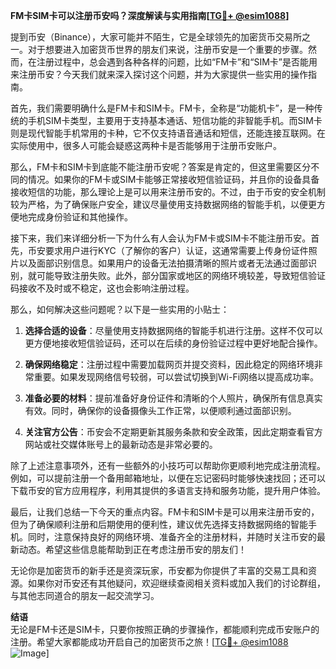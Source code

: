 **FM卡SIM卡可以注册币安吗？深度解读与实用指南[[TG💪+ @esim1088](https://t.me/s/esim1088)]**

提到币安（Binance），大家可能并不陌生，它是全球领先的加密货币交易所之一。对于想要进入加密货币世界的朋友们来说，注册币安是一个重要的步骤。然而，在注册过程中，总会遇到各种各样的问题，比如“FM卡”和“SIM卡”是否能用来注册币安？今天我们就来深入探讨这个问题，并为大家提供一些实用的操作指南。

首先，我们需要明确什么是FM卡和SIM卡。FM卡，全称是“功能机卡”，是一种传统的手机SIM卡类型，主要用于支持基本通话、短信功能的非智能手机。而SIM卡则是现代智能手机常用的卡种，它不仅支持语音通话和短信，还能连接互联网。在实际使用中，很多人可能会疑惑这两种卡是否能够用于注册币安账户。

那么，FM卡和SIM卡到底能不能注册币安呢？答案是肯定的，但这里需要区分不同的情况。如果你的FM卡或SIM卡能够正常接收短信验证码，并且你的设备具备接收短信的功能，那么理论上是可以用来注册币安的。不过，由于币安的安全机制较为严格，为了确保账户安全，建议尽量使用支持数据网络的智能手机，以便更方便地完成身份验证和其他操作。

接下来，我们来详细分析一下为什么有人会认为FM卡或SIM卡不能注册币安。首先，币安要求用户进行KYC（了解你的客户）认证，这通常需要上传身份证件照片以及面部识别信息。如果用户的设备无法拍摄清晰的照片或者无法通过面部识别，就可能导致注册失败。此外，部分国家或地区的网络环境较差，导致短信验证码接收不及时或不稳定，这也会影响注册过程。

那么，如何解决这些问题呢？以下是一些实用的小贴士：

1. **选择合适的设备**：尽量使用支持数据网络的智能手机进行注册。这样不仅可以更方便地接收短信验证码，还可以在后续的身份验证过程中更好地配合操作。
   
2. **确保网络稳定**：注册过程中需要加载网页并提交资料，因此稳定的网络环境非常重要。如果发现网络信号较弱，可以尝试切换到Wi-Fi网络以提高成功率。

3. **准备必要的材料**：提前准备好身份证件和清晰的个人照片，确保所有信息真实有效。同时，确保你的设备摄像头工作正常，以便顺利通过面部识别。

4. **关注官方公告**：币安会不定期更新其服务条款和安全政策，因此定期查看官方网站或社交媒体账号上的最新动态是非常必要的。

除了上述注意事项外，还有一些额外的小技巧可以帮助你更顺利地完成注册流程。例如，可以提前注册一个备用邮箱地址，以便在忘记密码时能够快速找回；还可以下载币安的官方应用程序，利用其提供的多语言支持和服务功能，提升用户体验。

最后，让我们总结一下今天的重点内容。FM卡和SIM卡是可以用来注册币安的，但为了确保顺利注册和后期使用的便利性，建议优先选择支持数据网络的智能手机。同时，注意保持良好的网络环境、准备齐全的注册材料，并随时关注币安的最新动态。希望这些信息能帮助到正在考虑注册币安的朋友们！

无论你是加密货币的新手还是资深玩家，币安都为你提供了丰富的交易工具和资源。如果你对币安还有其他疑问，欢迎继续查阅相关资料或加入我们的讨论群组，与其他志同道合的朋友一起交流学习。

**结语**  
无论是FM卡还是SIM卡，只要你按照正确的步骤操作，都能顺利完成币安账户的注册。希望大家都能成功开启自己的加密货币之旅！[[TG💪+ @esim1088](https://t.me/s/esim1088) ![Image](https://i.postimg.cc/4NQfJmqS/Snipaste-2025-05-13-00-14-12.png)]